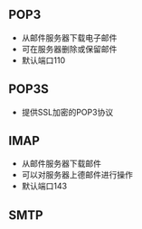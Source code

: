 ## POP3
* 从邮件服务器下载电子邮件
* 可在服务器删除或保留邮件
* 默认端口110

## POP3S
* 提供SSL加密的POP3协议

## IMAP
* 从邮件服务器下载邮件
* 可以对服务器上德邮件进行操作
* 默认端口143

## SMTP